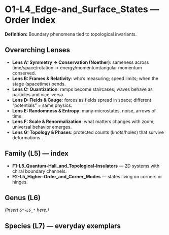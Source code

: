# O1-L4_Edge-and_Surface_States — Order Index
**Definition:** Boundary phenomena tied to topological invariants.

## Overarching Lenses

- **Lens A: Symmetry -> Conservation (Noether)**: sameness across time/space/rotation → energy/momentum/angular momentum conserved.
- **Lens B: Frames & Relativity**: who’s measuring; speed limits; when the stage (spacetime) bends.
- **Lens C: Quantization**: ramps become staircases; waves behave as particles and vice-versa.
- **Lens D: Fields & Gauge**: forces as fields spread in space; different “potentials” = same physics.
- **Lens E: Randomness & Entropy**: many-microstates, noise, arrows of time.
- **Lens F: Scale & Renormalization**: what matters changes with zoom; universal behavior emerges.
- **Lens G: Topology & Phases**: protected counts (knots/holes) that survive deformations.

## Family (L5) — index
- **F1-L5_Quantum-Hall_and_Topological-Insulators** — 2D systems with chiral boundary channels.
- **F2-L5_Higher-Order_and_Corner_Modes** — states living on corners or hinges.

## Genus (L6)
_(Insert `G*-L6_*` here.)_

## Species (L7) — everyday exemplars
